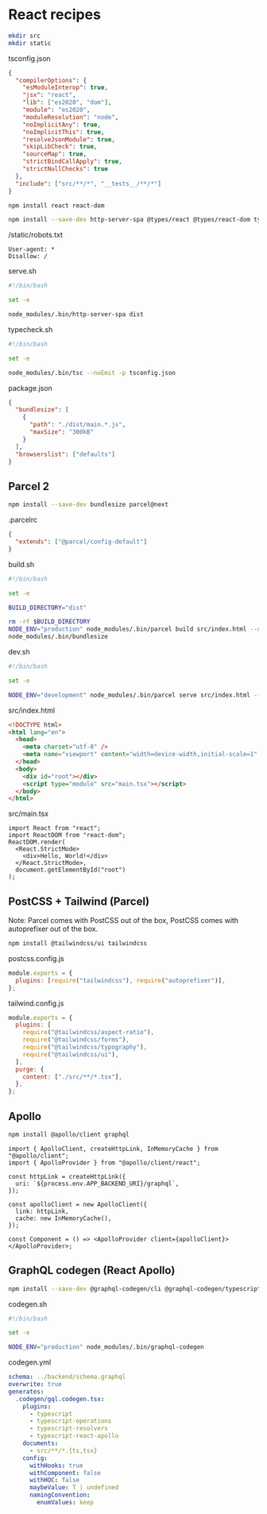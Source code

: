 # React recipes

```bash
mkdir src
mkdir static
```

tsconfig.json

```json
{
  "compilerOptions": {
    "esModuleInterop": true,
    "jsx": "react",
    "lib": ["es2020", "dom"],
    "module": "es2020",
    "moduleResolution": "node",
    "noImplicitAny": true,
    "noImplicitThis": true,
    "resolveJsonModule": true,
    "skipLibCheck": true,
    "sourceMap": true,
    "strictBindCallApply": true,
    "strictNullChecks": true
  },
  "include": ["src/**/*", "__tests__/**/*"]
}
```

```bash
npm install react react-dom
```

```bash
npm install --save-dev http-server-spa @types/react @types/react-dom typescript
```

/static/robots.txt

```text
User-agent: *
Disallow: /
```

serve.sh

```bash
#!/bin/bash

set -e

node_modules/.bin/http-server-spa dist
```

typecheck.sh

```bash
#!/bin/bash

set -e

node_modules/.bin/tsc --noEmit -p tsconfig.json
```

package.json

```json
{
  "bundlesize": [
    {
      "path": "./dist/main.*.js",
      "maxSize": "300kB"
    }
  ],
  "browserslist": ["defaults"]
}
```

## Parcel 2

```bash
npm install --save-dev bundlesize parcel@next
```

.parcelrc

```json
{
  "extends": ["@parcel/config-default"]
}
```

build.sh

```bash
#!/bin/bash

set -e

BUILD_DIRECTORY="dist"

rm -rf $BUILD_DIRECTORY
NODE_ENV="production" node_modules/.bin/parcel build src/index.html --detailed-report
node_modules/.bin/bundlesize
```

dev.sh

```bash
#!/bin/bash

set -e

NODE_ENV="development" node_modules/.bin/parcel serve src/index.html --no-autoinstall
```

src/index.html

```html
<!DOCTYPE html>
<html lang="en">
  <head>
    <meta charset="utf-8" />
    <meta name="viewport" content="width=device-width,initial-scale=1" />
  </head>
  <body>
    <div id="root"></div>
    <script type="module" src="main.tsx"></script>
  </body>
</html>
```

src/main.tsx

```tsx
import React from "react";
import ReactDOM from "react-dom";
ReactDOM.render(
  <React.StrictMode>
    <div>Hello, World!</div>
  </React.StrictMode>,
  document.getElementById("root")
);
```

## PostCSS + Tailwind (Parcel)

Note: Parcel comes with PostCSS out of the box, PostCSS comes with autoprefixer out of the box.

```bash
npm install @tailwindcss/ui tailwindcss
```

postcss.config.js

```js
module.exports = {
  plugins: [require("tailwindcss"), require("autoprefixer")],
};
```

tailwind.config.js

```js
module.exports = {
  plugins: [
    require("@tailwindcss/aspect-ratio"),
    require("@tailwindcss/forms"),
    require("@tailwindcss/typography"),
    require("@tailwindcss/ui"),
  ],
  purge: {
    content: ["./src/**/*.tsx"],
  },
};
```

## Apollo

```bash
npm install @apollo/client graphql
```

```tsx
import { ApolloClient, createHttpLink, InMemoryCache } from "@apollo/client";
import { ApolloProvider } from "@apollo/client/react";

const httpLink = createHttpLink({
  uri: `${process.env.APP_BACKEND_URI}/graphql`,
});

const apolloClient = new ApolloClient({
  link: httpLink,
  cache: new InMemoryCache(),
});

const Component = () => <ApolloProvider client={apolloClient}></ApolloProvider>;
```

## GraphQL codegen (React Apollo)

```bash
npm install --save-dev @graphql-codegen/cli @graphql-codegen/typescript @graphql-codegen/typescript-operations @graphql-codegen/typescript-react-apollo @graphql-codegen/typescript-resolvers
```

codegen.sh

```bash
#!/bin/bash

set -e

NODE_ENV="production" node_modules/.bin/graphql-codegen
```

codegen.yml

```yml
schema: ../backend/schema.graphql
overwrite: true
generates:
  .codegen/gql.codegen.tsx:
    plugins:
      - typescript
      - typescript-operations
      - typescript-resolvers
      - typescript-react-apollo
    documents:
      - src/**/*.{ts,tsx}
    config:
      withHooks: true
      withComponent: false
      withHOC: false
      maybeValue: T | undefined
      namingConvention:
        enumValues: keep
```
